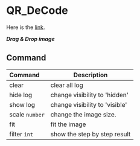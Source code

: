 # QR_DeCode

Here is the [link](https://ktechi.github.io/QR_DeCode/).

___Drag & Drop image___

## Command
| Command | Description |
|:--------|-------------|
| clear | clear all log |
| hide log | change visibility to 'hidden' |
| show log | change visibility to 'visible' |
| scale `number` | change the image size. |
| fit | fit the image |
| filter `int` | show the step by step result |
